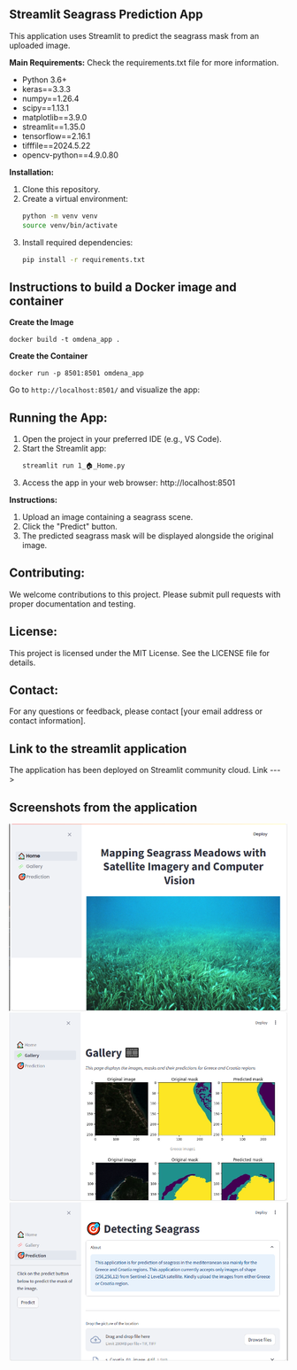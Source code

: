 ## Streamlit Seagrass Prediction App

This application uses Streamlit to predict the seagrass mask from an uploaded image.

**Main Requirements:**
Check the requirements.txt file for more information.

* Python 3.6+
* keras==3.3.3
* numpy==1.26.4
* scipy==1.13.1
* matplotlib==3.9.0
* streamlit==1.35.0
* tensorflow==2.16.1
* tifffile==2024.5.22
* opencv-python==4.9.0.80

**Installation:**

1. Clone this repository.
2. Create a virtual environment:
    ```bash
    python -m venv venv
    source venv/bin/activate
    ```
3. Install required dependencies:
    ```bash
    pip install -r requirements.txt
    ```

## Instructions to build a Docker image and container

**Create the Image**
```
docker build -t omdena_app .
```

**Create the Container**
```
docker run -p 8501:8501 omdena_app
```

Go to ```http://localhost:8501/``` and visualize the app:

## **Running the App:**

1. Open the project in your preferred IDE (e.g., VS Code).
2. Start the Streamlit app:
    ```bash
    streamlit run 1_🏠_Home.py
    ```
3. Access the app in your web browser: http://localhost:8501

**Instructions:**

1. Upload an image containing a seagrass scene.
2. Click the "Predict" button.
3. The predicted seagrass mask will be displayed alongside the original image.

## **Contributing:**

We welcome contributions to this project. Please submit pull requests with proper documentation and testing.

## **License:**

This project is licensed under the MIT License. See the LICENSE file for details.

## **Contact:**

For any questions or feedback, please contact [your email address or contact information].

## Link to the streamlit application

The application has been deployed on Streamlit community cloud. 
Link ---> 

## Screenshots from the application

![Home View](./src/Home.png)
![Gallery](./src/Gallery.png)
![Prediction](./src/prediction.PNG)
